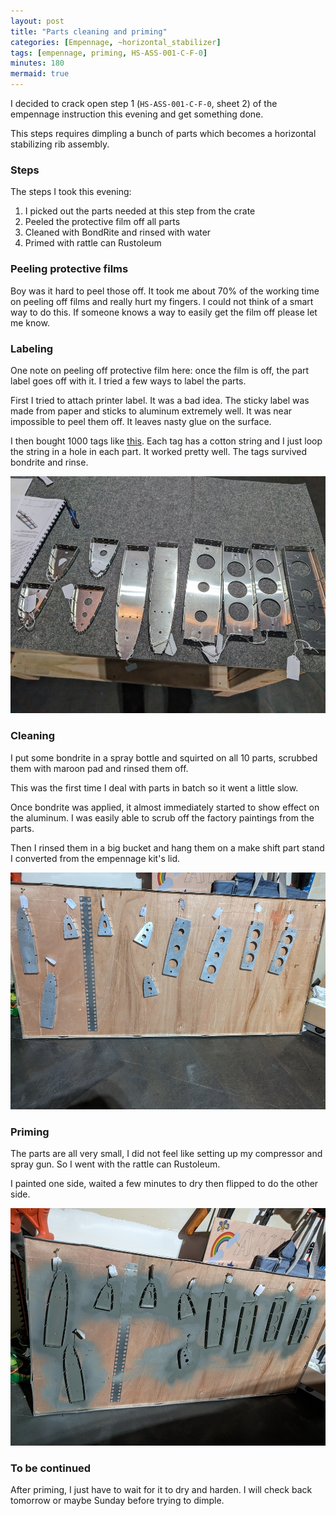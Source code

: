 ```yaml
---
layout: post
title: "Parts cleaning and priming"
categories: [Empennage, ~horizontal_stabilizer]
tags: [empennage, priming, HS-ASS-001-C-F-0]
minutes: 180
mermaid: true
---
```


I decided to crack open step 1 (`HS-ASS-001-C-F-0`, sheet 2) of the empennage instruction this evening and get something done.

This steps requires dimpling a bunch of parts which becomes a horizontal stabilizing rib assembly.

### Steps

The steps I took this evening:

1. I picked out the parts needed at this step from the crate
1. Peeled the protective film off all parts
1. Cleaned with BondRite and rinsed with water
1. Primed with rattle can Rustoleum

### Peeling protective films

Boy was it hard to peel those off. It took me about 70% of the working time on peeling off films and really hurt my fingers. I could not think of a smart way to do this. If someone knows a way to easily get the film off please let me know.

### Labeling

One note on peeling off protective film here: once the film is off, the part label goes off with it. I tried a few ways to label the parts.

First I tried to attach printer label. It was a bad idea. The sticky label was made from paper and sticks to aluminum extremely well. It was near
impossible to peel them off. It leaves nasty glue on the surface.

I then bought 1000 tags like [this](https://www.amazon.com/gp/product/B0BLW3QYN3/). Each tag has a cotton string and I just loop the string in a hole in each part. It worked pretty well. The tags survived bondrite and rinse.

![tagged](/assets/img/20231215/peeled_and_tagged.jpg)

### Cleaning

I put some bondrite in a spray bottle and squirted on all 10 parts, scrubbed them with maroon pad and rinsed them off.

This was the first time I deal with parts in batch so it went a little slow.

Once bondrite was applied, it almost immediately started to show effect on the aluminum. I was easily able to scrub off the factory paintings from the parts.

Then I rinsed them in a big bucket and hang them on a make shift part stand I converted from the empennage kit's lid.

![cleaned](/assets/img/20231215/cleaned.jpg)

### Priming

The parts are all very small, I did not feel like setting up my compressor and spray gun. So I went with the rattle can Rustoleum.

I painted one side, waited a few minutes to dry then flipped to do the other side.

![primed](/assets/img/20231215/primed.jpg)

### To be continued

After priming, I just have to wait for it to dry and harden. I will check back tomorrow or maybe Sunday before trying to dimple.
